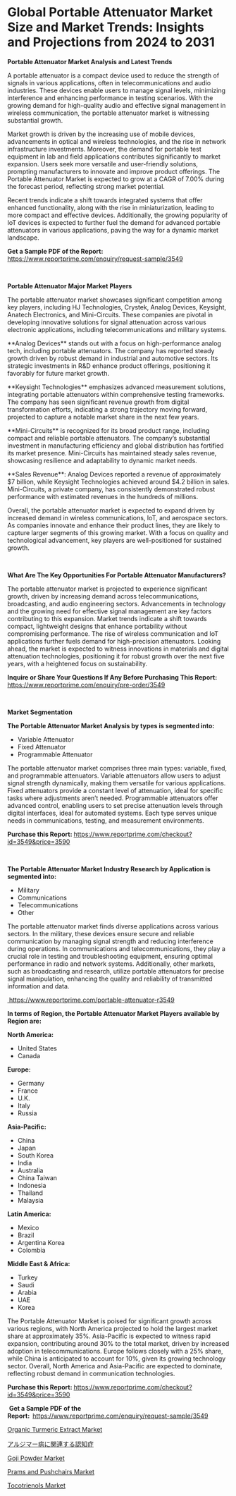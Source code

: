 <p><h1>Global Portable Attenuator Market Size and Market Trends: Insights and Projections from 2024 to 2031</h1></p><p><strong>Portable Attenuator Market Analysis and Latest Trends</strong></p>
<p><p>A portable attenuator is a compact device used to reduce the strength of signals in various applications, often in telecommunications and audio industries. These devices enable users to manage signal levels, minimizing interference and enhancing performance in testing scenarios. With the growing demand for high-quality audio and effective signal management in wireless communication, the portable attenuator market is witnessing substantial growth.</p><p>Market growth is driven by the increasing use of mobile devices, advancements in optical and wireless technologies, and the rise in network infrastructure investments. Moreover, the demand for portable test equipment in lab and field applications contributes significantly to market expansion. Users seek more versatile and user-friendly solutions, prompting manufacturers to innovate and improve product offerings. The Portable Attenuator Market is expected to grow at a CAGR of 7.00% during the forecast period, reflecting strong market potential.</p><p>Recent trends indicate a shift towards integrated systems that offer enhanced functionality, along with the rise in miniaturization, leading to more compact and effective devices. Additionally, the growing popularity of IoT devices is expected to further fuel the demand for advanced portable attenuators in various applications, paving the way for a dynamic market landscape.</p></p>
<p><strong>Get a Sample PDF of the Report:&nbsp;</strong> <a href="https://www.reportprime.com/enquiry/request-sample/3549">https://www.reportprime.com/enquiry/request-sample/3549</a></p>
<p>&nbsp;</p>
<p><strong>Portable Attenuator Major Market Players</strong></p>
<p><p>The portable attenuator market showcases significant competition among key players, including HJ Technologies, Crystek, Analog Devices, Keysight, Anatech Electronics, and Mini-Circuits. These companies are pivotal in developing innovative solutions for signal attenuation across various electronic applications, including telecommunications and military systems.</p><p>**Analog Devices** stands out with a focus on high-performance analog tech, including portable attenuators. The company has reported steady growth driven by robust demand in industrial and automotive sectors. Its strategic investments in R&D enhance product offerings, positioning it favorably for future market growth.</p><p>**Keysight Technologies** emphasizes advanced measurement solutions, integrating portable attenuators within comprehensive testing frameworks. The company has seen significant revenue growth from digital transformation efforts, indicating a strong trajectory moving forward, projected to capture a notable market share in the next few years.</p><p>**Mini-Circuits** is recognized for its broad product range, including compact and reliable portable attenuators. The company’s substantial investment in manufacturing efficiency and global distribution has fortified its market presence. Mini-Circuits has maintained steady sales revenue, showcasing resilience and adaptability to dynamic market needs.</p><p>**Sales Revenue**: Analog Devices reported a revenue of approximately $7 billion, while Keysight Technologies achieved around $4.2 billion in sales. Mini-Circuits, a private company, has consistently demonstrated robust performance with estimated revenues in the hundreds of millions.</p><p>Overall, the portable attenuator market is expected to expand driven by increased demand in wireless communications, IoT, and aerospace sectors. As companies innovate and enhance their product lines, they are likely to capture larger segments of this growing market. With a focus on quality and technological advancement, key players are well-positioned for sustained growth.</p></p>
<p>&nbsp;</p>
<p><strong>What Are The Key Opportunities For Portable Attenuator Manufacturers?</strong></p>
<p><p>The portable attenuator market is projected to experience significant growth, driven by increasing demand across telecommunications, broadcasting, and audio engineering sectors. Advancements in technology and the growing need for effective signal management are key factors contributing to this expansion. Market trends indicate a shift towards compact, lightweight designs that enhance portability without compromising performance. The rise of wireless communication and IoT applications further fuels demand for high-precision attenuators. Looking ahead, the market is expected to witness innovations in materials and digital attenuation technologies, positioning it for robust growth over the next five years, with a heightened focus on sustainability.</p></p>
<p><strong>Inquire or Share Your Questions If Any Before Purchasing This Report:</strong> <a href="https://www.reportprime.com/enquiry/pre-order/3549">https://www.reportprime.com/enquiry/pre-order/3549</a></p>
<p>&nbsp;</p>
<p><strong>Market Segmentation</strong></p>
<p><strong>The Portable Attenuator Market Analysis by types is segmented into:</strong></p>
<p><ul><li>Variable Attenuator</li><li>Fixed Attenuator</li><li>Programmable Attenuator</li></ul></p>
<p><p>The portable attenuator market comprises three main types: variable, fixed, and programmable attenuators. Variable attenuators allow users to adjust signal strength dynamically, making them versatile for various applications. Fixed attenuators provide a constant level of attenuation, ideal for specific tasks where adjustments aren’t needed. Programmable attenuators offer advanced control, enabling users to set precise attenuation levels through digital interfaces, ideal for automated systems. Each type serves unique needs in communications, testing, and measurement environments.</p></p>
<p><strong>Purchase this Report:&nbsp;</strong><a href="https://www.reportprime.com/checkout?id=3549&price=3590">https://www.reportprime.com/checkout?id=3549&price=3590</a></p>
<p>&nbsp;</p>
<p><strong>The Portable Attenuator Market Industry Research by Application is segmented into:</strong></p>
<p><ul><li>Military</li><li>Communications</li><li>Telecommunications</li><li>Other</li></ul></p>
<p><p>The portable attenuator market finds diverse applications across various sectors. In the military, these devices ensure secure and reliable communication by managing signal strength and reducing interference during operations. In communications and telecommunications, they play a crucial role in testing and troubleshooting equipment, ensuring optimal performance in radio and network systems. Additionally, other markets, such as broadcasting and research, utilize portable attenuators for precise signal manipulation, enhancing the quality and reliability of transmitted information and data.</p></p>
<p><a href="https://www.reportprime.com/portable-attenuator-r3549">&nbsp;https://www.reportprime.com/portable-attenuator-r3549</a></p>
<p><strong>In terms of Region, the Portable Attenuator Market Players available by Region are:</strong></p>
<p>
    <p> <strong> North America: </strong>
        <ul>
            <li>United States</li>
            <li>Canada</li>
        </ul>
        </p> 
    <p> <strong> Europe: </strong>
        <ul>
            <li>Germany</li>
            <li>France</li>
            <li>U.K.</li>
            <li>Italy</li>
            <li>Russia</li>
        </ul>
        </p> 
    <p> <strong> Asia-Pacific: </strong>
        <ul>
            <li>China</li>
            <li>Japan</li>
            <li>South Korea</li>
            <li>India</li>
            <li>Australia</li>
            <li>China Taiwan</li>
            <li>Indonesia</li>
            <li>Thailand</li>
            <li>Malaysia</li>
        </ul>
        </p> 
    <p> <strong> Latin America: </strong>
        <ul>
            <li>Mexico</li>
            <li>Brazil</li>
            <li>Argentina Korea</li>
            <li>Colombia</li>
        </ul>
        </p> 
    <p> <strong> Middle East & Africa: </strong>
        <ul>
            <li>Turkey</li>
            <li>Saudi</li>
            <li>Arabia</li>
            <li>UAE</li>
            <li>Korea</li>
        </ul>
    </p>
    </p>
<p><p>The Portable Attenuator Market is poised for significant growth across various regions, with North America projected to hold the largest market share at approximately 35%. Asia-Pacific is expected to witness rapid expansion, contributing around 30% to the total market, driven by increased adoption in telecommunications. Europe follows closely with a 25% share, while China is anticipated to account for 10%, given its growing technology sector. Overall, North America and Asia-Pacific are expected to dominate, reflecting robust demand in communication technologies.</p></p>
<p><strong>Purchase this Report: </strong><a href="https://www.reportprime.com/checkout?id=3549&price=3590">https://www.reportprime.com/checkout?id=3549&price=3590</a></p>
<p>&nbsp;<strong>Get a Sample PDF of the Report:&nbsp;&nbsp;</strong><a href="https://www.reportprime.com/enquiry/request-sample/3549">https://www.reportprime.com/enquiry/request-sample/3549</a></p>
<p><strong></strong></p>
<p><p><a href="https://medium.com/@nicola.cornish8787/organic-turmeric-extract-industry-sector-new-technologies-and-market-impact-forecasted-for-period-dcf4639b7178">Organic Turmeric Extract Market</a></p><p><a href="https://medium.com/@sweet1_2luv/dementia-associated-with-alzimers-disease-7ee76ff76d47">アルジマー病に関連する認知症</a></p><p><a href="https://medium.com/@nicola.cornish8787/the-comprehensive-goji-powder-market-research-report-is-essential-for-understanding-current-220929c48eab">Goji Powder Market</a></p><p><a href="https://www.linkedin.com/pulse/prams-pushchairs-market-outlook-forecast-from-2024-2031-crowd-data-2ar7c?trackingId=IyLZdUdKTT2LQj7iFqcLVA%3D%3D">Prams and Pushchairs Market</a></p><p><a href="https://www.linkedin.com/pulse/global-tocotrienols-market-share-growth-opportunities-size-upgne?trackingId=ZhV8mOFKQl2vgw3RJX314w%3D%3D">Tocotrienols Market</a></p></p>